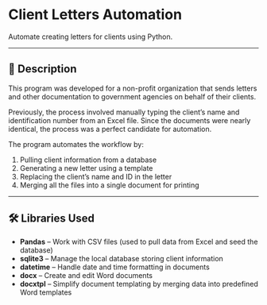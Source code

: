 # Client Letters Automation

Automate creating letters for clients using Python.

---

## 📖 Description
This program was developed for a non-profit organization that sends letters and other documentation to government agencies on behalf of their clients.

Previously, the process involved manually typing the client’s name and identification number from an Excel file. Since the documents were nearly identical, the process was a perfect candidate for automation.

The program automates the workflow by:
1. Pulling client information from a database  
2. Generating a new letter using a template  
3. Replacing the client’s name and ID in the letter  
4. Merging all the files into a single document for printing  

---

## 🛠️ Libraries Used
- **Pandas** – Work with CSV files (used to pull data from Excel and seed the database)  
- **sqlite3** – Manage the local database storing client information  
- **datetime** – Handle date and time formatting in documents  
- **docx** – Create and edit Word documents  
- **docxtpl** – Simplify document templating by merging data into predefined Word templates  


